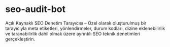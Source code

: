 # seo-audit-bot
Açık Kaynaklı SEO Denetim Tarayıcısı – Özel olarak oluşturulmuş bir tarayıcıyla meta etiketleri, yönlendirmeler, durum kodları, dizine eklenebilirlik ve taranabilirlik dahil olmak üzere ayrıntılı SEO teknik denetimleri gerçekleştirin.

